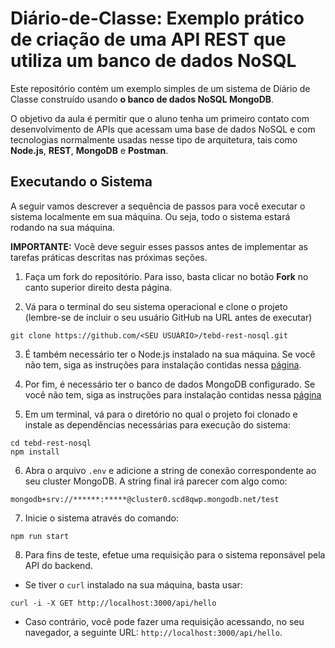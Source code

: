 # Diário-de-Classe: Exemplo prático de criação de uma API REST que utiliza um banco de dados NoSQL

Este repositório contém um exemplo simples de um sistema de Diário de Classe construído usando **o banco de dados NoSQL MongoDB**.

O objetivo da aula é permitir que o aluno tenha um primeiro contato com desenvolvimento de APIs que acessam uma base de dados NoSQL e com tecnologias normalmente usadas nesse tipo de arquitetura, tais como **Node.js**, **REST**, **MongoDB** e **Postman**.

## Executando o Sistema

A seguir vamos descrever a sequência de passos para você executar o sistema localmente em sua máquina. Ou seja, todo o sistema estará rodando na sua máquina.

**IMPORTANTE:** Você deve seguir esses passos antes de implementar as tarefas práticas descritas nas próximas seções.

1. Faça um fork do repositório. Para isso, basta clicar no botão **Fork** no canto superior direito desta página.

2. Vá para o terminal do seu sistema operacional e clone o projeto (lembre-se de incluir o seu usuário GitHub na URL antes de executar)

```
git clone https://github.com/<SEU USUÁRIO>/tebd-rest-nosql.git
```

3. É também necessário ter o Node.js instalado na sua máquina. Se você não tem, siga as instruções para instalação contidas nessa [página](https://nodejs.org/en/download/).

4. Por fim, é necessário ter o banco de dados MongoDB configurado. Se você não tem, siga as instruções para instalação contidas nessa [página](https://github.com/fabsfernandes/tebd-rest-nosql/blob/main/MONGODB-INSTALACAO.md)

5. Em um terminal, vá para o diretório no qual o projeto foi clonado e instale as dependências necessárias para execução do sistema:

```
cd tebd-rest-nosql
npm install
```

6. Abra o arquivo `.env` e adicione a string de conexão correspondente ao seu cluster MongoDB. A string final irá parecer com algo como:

```
mongodb+srv://******:*****@cluster0.scd8qwp.mongodb.net/test
```

7. Inicie o sistema através do comando:

```
npm run start
```

8.  Para fins de teste, efetue uma requisição para o sistema reponsável pela API do backend.

-   Se tiver o `curl` instalado na sua máquina, basta usar:

```
curl -i -X GET http://localhost:3000/api/hello
```

-   Caso contrário, você pode fazer uma requisição acessando, no seu navegador, a seguinte URL: `http://localhost:3000/api/hello`.

